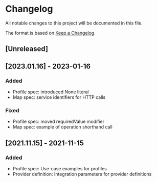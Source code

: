 # Changelog

All notable changes to this project will be documented in this file.

The format is based on [Keep a Changelog](https://keepachangelog.com/en/1.0.0/).

## [Unreleased]

## [2023.01.16] - 2023-01-16
### Added
- Profile spec: introduced None literal
- Map spec: service identifiers for HTTP calls

### Fixed
- Profile spec: moved requiredValue modifier
- Map spec: example of operation shorthand call

## [2021.11.15] - 2021-11-15
### Added
- Profile spec: Use-case examples for profiles
- Provider definition: Integration parameters for provider definitions
